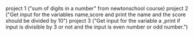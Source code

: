 project 1 ("sum of digits in a number" from newtonschool course)
project 2 ("Get input for the variables name,score and print the name and the score should be divided by 10")
project 3 ("Get input for the variable a ,print if input is divisible by 3 or not and the input is even number or odd number.")
